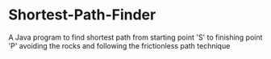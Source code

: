 # Shortest-Path-Finder
A Java program to find shortest path from starting point 'S' to finishing point 'P' avoiding the rocks and following the frictionless path technique 
